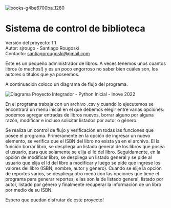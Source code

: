 ![books-g4be6700ba_1280](https://user-images.githubusercontent.com/107430928/182972258-add20013-a605-4eb2-a85b-c94a984a3e5a.jpg)
# Sistema de control de biblioteca

Versión del proyecto: 1.1                                                           
Autor: sjrougo - Santiago Rougoski                                          
Contacto: santiagorougoski@gmail.com                                        

Este es un pequeño administrador de libros. A veces tenemos unos cuantos libros (o muchos!) y es un poco engorroso no saber bien cuáles son, los autores o títulos que ya poseemos.

A continuación coloco un diagrama de flujo del programa.

![Diagrama Proyecto Integrador - Python Inicial - Inove 2022](https://user-images.githubusercontent.com/107430928/183225857-32cf001c-b9cf-4ac4-bec1-00576f3cd433.jpeg)

En el programa trabaja con un archivo .csv y cuando lo ejecutemos se encontrará un menú inicial en el que debemos elegir entre varias opciones: podemos agregar entradas de libros nuevos, borrar alguno por alguna razón, modificar e incluso solicitar listados por autor o género.

Se realiza un control de flujo y verificación en todas las funciones que posee el programa. Primeramente en la opción de ingresar un nuevo elemento, se verifica que el ISBN del libro no exista ya en el archivo. El la función borrar libro, se despliega un listado general de los libros que posea el usuario, para que solamente se elija el Id del libro. Seguidamente, en la opción de modificar libro, se despliega un listado general y se pide al usuario que elija el Id del libro a modificar y luego se pide que ingrese los valores del libro (ISBN, nombre, autor y género). Cuando se elije la opción de reportes varios, se despliega otro menú con las opciones que tiene el programa para generar reportes, ellas son la de listado general, listado por autor, listado por género y finalmente recuperar la información de un libro por medio de su ISBN.

Espero que puedan disfrutar de este proyecto!
